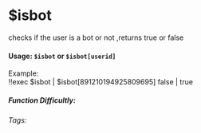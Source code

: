 # $isbot
checks if the user is a bot or not ,returns true or false

#### Usage: `$isbot` or `$isbot[userid]`
Example:
<br/>
<discord-messages>
	<discord-message :bot="false" role-color="#ffcc9a" author="Member">
		!!exec $isbot | $isbot[891210194925809695]
	</discord-message>
	<discord-message :bot="true" role-color="#0099ff" author="Custom Command" avatar="https://media.discordapp.net/avatars/725721249652670555/781224f90c3b841ba5b40678e032f74a.webp">
		false | true
	</discord-message>
</discord-messages>

##### Function Difficultly: <Badge type="tip" text="Easy" vertical="middle" /> 
###### Tags:
<Badge type="tip" text="is" vertical="middle" /> 
<Badge type="tip" text="bot" vertical="middle" /> 